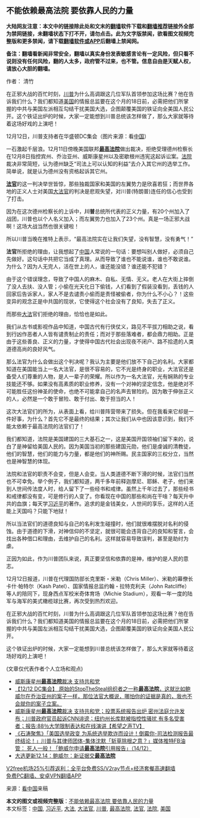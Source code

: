  <h2>不能依赖最高法院 要依靠人民的力量</h2> <p class="notice"><b>大陆网友注意：本文中的链接除此处和文末的<a href="https://github.com/bannedbook/fanqiang" >翻墙</a>软件下载和<a href="https://github.com/killgcd/justmysocks/blob/master/README.md">翻墙推荐</a>链接外全部为禁网链接，未翻墙状态下打不开，请勿点击。此为文字版禁闻，欲看图文视频完整版和更多禁闻，请下载<a href="https://github.com/bannedbook/fanqiang">翻墙软件或APP</a>后翻墙上禁闻网。</p><p>备注：翻墙看新闻非常安全，翻墙以真实身份发表敏感言论有一定风险，但只看不说则没有任何风险，翻的人太多，政府管不过来，也不管。信息自由是天赋人权，请放心大胆的翻墙。</b></p>  <div class="entry"> <p>作者： 清竹</p> <p id="summary">在正邪大战的百忙时刻，<a href="https://www.bannedbook.org/bnews/tag/%e5%b7%9d%e6%99%ae/" class="st_tag internal_tag" rel="tag" title="标签 川普 下的日志">川普</a>为什么高调跟这几位军队首领参加这场比赛？他在告诉我们什么？我们都知道<a href="https://www.bannedbook.org/bnews/tag/%e7%be%8e%e5%9b%bd/" class="st_tag internal_tag" rel="tag" title="标签 美国 下的日志">美国</a>的情报总监要在这个月的18日前，必需把他们所掌握的中共与美国左派相互勾结干扰美国大选，企图颠覆美国的铁证向全美国人民公开。这个铁证出炉的时候，大家一定能想到川普总统该怎样做了，那么大家就等待着这场好戏的上演吧！</p> <p id="conimg">12月12日，川普支持者在华盛顿DC集会（图片来源：看<a href="https://www.bannedbook.org/bnews/tag/%E4%B8%AD%E5%9B%BD/" class="st_tag internal_tag" rel="tag" title="标签 中国 下的日志">中国</a>）</p> <p>一石激起千层浪。12月11日傍晚美国联邦<strong><a href="https://www.bannedbook.org/bnews/tag/%e6%9c%80%e9%ab%98%e6%b3%95%e9%99%a2/" class="st_tag internal_tag" rel="tag" title="标签 最高法院 下的日志">最高法院</a></strong>做出裁决，拒绝受理德州检察长在12月8日指控宾州、乔治亚州、威斯康星州以及密歇根州违宪这起诉讼案。<a href="https://www.bannedbook.org/bnews/tag/%e6%b3%95%e9%99%a2/" class="st_tag internal_tag" rel="tag" title="标签 法院 下的日志">法院</a>裁决非常简短，认为德州缺乏“司法上可以认知的利益”去介入其它州的选举工作。简单说，就是认为德州没有资格起诉其它州。</p> <p><strong><a href="https://www.bannedbook.org/bnews/tag/%E6%B3%95%E5%AE%98/" class="st_tag internal_tag" rel="tag" title="标签 法官 下的日志">法官</a></strong>的这一判决举世皆惊，那些独裁国家和美国的左翼势力是欣喜若狂；而世界各地的正义人士对美国<a href="https://www.bannedbook.org/bnews/tag/%e5%a4%a7%e6%b3%95%e5%ae%98/" class="st_tag internal_tag" rel="tag" title="标签 大法官 下的日志">大法官</a>的判决是悲观失望，对川普(特朗普)连任的信心也受到了打击。</p>  <p>因为在这次德州检察长的上诉中，<strong>川普</strong>总统所代表的正义力量，有20个州加入了战团，川普也以个人名义加入；而左翼势力也加入了23个州。真是一场正邪大战啊！这场大战当然也很关键啦！</p> <p>所以川普当晚在推特上表示，“最高法院实在让我们失望，没有智慧，没有勇气！”</p> <p><strong>法官</strong>所拒绝的理由，让我想起了<span class='wp_keywordlink_affiliate'><a href="https://www.bannedbook.org/" title="中国" target="_blank">中国</a></span>人常说的一句话：要想叫别人做好，必须自己先做好。这句话中共把它当成了真理。从而导致了谁也不能说谁，谁也不敢说谁。为什么？因为人无完人，活在世上的人，谁还能没错？谁还能不犯错？</p> <p>由于这个错误理念，导致了中国人的麻木、自私、无情、无义。老人在大街上摔倒了没人去扶、没人管；小偷在光天化日下偷钱，人们看到了假装没看到，丢钱的人回家后告诉家人，家人不是去谴责小偷而是责怪被偷者，你为什么不小心？！这些变异的观念正是中共国的现状，它使得这个社会没有了良知，失去了正义。</p> <p>而那些<a href="https://www.bannedbook.org/bnews/tag/%E5%A4%A7%E6%B3%95/" class="st_tag internal_tag" rel="tag" title="标签 大法 下的日志">大法</a>官们拒绝的理由，恰恰也是如此。</p>  <p>我们从古书或影视作品中知道，中国古代有行侠仗义，路见不平拔刀相助之说，看到行凶作恶者人人皆有谴责制止的责任；而对于那些落难者，都会鼎力相助。正是由于这些善良、正义的力量，才使得中国古代社会出现夜不闭户、路不拾遗的人类道德高尚的良好风气。</p> <p>那么法官为什么会做出这个判决呢？我认为主要是他们放不下自己的名利。大家都知道在美国能当上一名大法官，是很不容易的，它不光是终身的职业，大法官还是备受人们尊重的人物，是人一辈子的荣耀。所以作为一名大法官，光有娴熟的专业技能还不够。如果没有高素质的职业修养，没有一个对神的坚定信念，他是绝对不可能胜任这份神圣的使命，也绝不可能拿自己的名声去冒险的。因为敢于伸张正义的人，必然是一个敢于冒险、敢于付出、敢于担当的人！</p> <p>这次大法官们的所为，从表面上看，给川普阵营带来了损失。但在我看来它却是一件好事，为什么？首先它不是最终的结果；其次让我们从中也因该意识到，我们不能太依赖于最高法院的法官们了！</p> <p>我们都知道，法院是美国建国的三大基石之一，这是美国开国领袖们留下来的，说白了是神留给美国人民的。因为美国当初的那些建国元勋，他们是虔诚的清教徒，他们的智慧，他们的能力与力量，都是他们的神所赐。民主国家的三权分立，当然也是神智慧的体现。</p> <p>法院和法官的职责不会变，但是人会变。当人类道德不断下滑的时候，法官们当然也不可幸免。举个例子，我们都知道，两千多年前释迦摩尼、耶稣、老子，他们来到人世间传法度人时，给人留下了一些经书和戒律。虽然上千年过去了，那些经书和戒律都没有变，可是修行的人变了。你看现在中国的那些和尚在干啥？每天升中共的血旗；每天学<a href="https://www.bannedbook.org/bnews/tag/%e4%b9%a0%e8%bf%91%e5%b9%b3/" class="st_tag internal_tag" rel="tag" title="标签 习近平 下的日志">习近平</a>的著作。追求的是金钱美女，人世间的享乐，这样的人还能上天国吗？只能下地狱！</p>  <p>所以当法官们的道德良知与自己的名利发生碰撞时，他们就很难摆脱对名利的侵蚀。由于道德的下滑，对神信仰的不坚定，就很可能会违背自己的良知和誓言，会找出各种借口和理由，去维护自己的名利。这样就容易导致误判，甚至是助纣为虐。</p> <p>正因为如此，作为川普团队来说，真正要坚信和依靠的是神，维护的是人民的意志。</p> <p>12月12日报道，川普在代理国防部长克里斯・米勒（Chris Miller）、米勒的幕僚长卡什‧帕特尔（Kash Patel）、国家情报总监约翰・拉特克利夫（John Ratcliffe）等人的陪同下，现身西点军校米奇体育场（Michie Stadium），观看一年一度的陆军与海军的美式橄榄球比赛，再次受到热烈欢迎。</p> <p>在正邪大战的百忙时刻，川普为什么高调跟这几位军队首领参加这场比赛？他在告诉我们什么？我们都知道美国的情报总监要在这个月的18日前，必需把他们所掌握的中共与美国左派相互勾结干扰美国大选，企图颠覆美国的铁证向全美国人民公开。</p> <p>这个铁证出炉的时候，大家一定能想到川普总统该怎样做了，那么大家就等待着这场好戏的上演吧！</p>  <p>(文章仅代表作者个人立场和观点)</p> <ul class='op-related-articles' title='相关阅读'> <li><a href='https://www.bannedbook.org/bnews/taiwannews/20201215/1447938.html' target='_blank'>威斯康星州<b>最高法院</b>裁决 支持共和党</a></li> <li><a href='https://www.bannedbook.org/bnews/bannedvideo/20201215/1447937.html' target='_blank'>【12/12 DC集会】   原始的StopTheSteal组织者之一称<b>最高法院</b>，这就比如鲍威尔在乔治亚州的案子一样，那位法官大概说，哪怕你的证据是真的，我也不会就你的案子立案。</a></li> <li><a href='https://www.bannedbook.org/bnews/cbnews/20201215/1447914.html' target='_blank'>威斯康星州<b>最高法院</b>裁决 支持共和党；投票系统报告出炉 密州法庭允许发布；川普政府官员起诉CNN诽谤；纽约州长库默被指控性骚扰 有多名受害者；报告:88％大学限制表达和在线演讲【希望之声TV】</a></li> <li><a href='https://www.bannedbook.org/bnews/bannedvideo/20201215/1447871.html' target='_blank'>《石涛聚焦》「美国选举政变 为系统选举欺诈而设计！倒霉你-司法检测报告最终结论！」川普与其律师团体-集体沈默「斩草除根之意？」媒体推特FB油管： 死人一般！「鲍威尔申请<b>最高法院</b>引用报告」（14/12）</a></li> <li><a href='https://www.bannedbook.org/bnews/cbnews/20201215/1447811.html' target='_blank'>大选更新12.14：鲍威尔：新证据交<b>最高法院</b></a></li> </ul> <p class="texttj"> <a href="https://github.com/bannedbook/fanqiang/wiki/V2ray%E6%9C%BA%E5%9C%BA" target="_blank">V2free机场25%引荐返利：全平台免费SS/V2ray节点+经济套餐高速翻墙</a><br/> <a href="https://github.com/bannedbook/fanqiang/wiki/%E7%A6%81%E9%97%BB%E7%BD%91%E5%AE%89%E5%8D%93%E7%BF%BB%E5%A2%99%E6%96%B0%E9%97%BBAPP" target="_blank">免费PC翻墙、安卓VPN翻墙APP</a></p><p> 来源：<span class='wp_keywordlink_affiliate'><a href="https://www.secretchina.com/" title="看中国" target="_blank">看中国</a></span>来稿 </p><a name='sharetosocial'></a>       <div><b>本文的图文或视频完整版</b>：<a href='https://www.bannedbook.org/bnews/comments/20201215/1447996.html'>不能依赖最高法院 要依靠人民的力量</a></div>  </div><!--END ENTRY--> <div class="postfooter"> <div>本文标签：<a href="https://www.bannedbook.org/bnews/tag/%E4%B8%AD%E5%9B%BD/" rel="tag">中国</a>, <a href="https://www.bannedbook.org/bnews/tag/%e4%b9%a0%e8%bf%91%e5%b9%b3/" rel="tag">习近平</a>, <a href="https://www.bannedbook.org/bnews/tag/%E5%A4%A7%E6%B3%95/" rel="tag">大法</a>, <a href="https://www.bannedbook.org/bnews/tag/%e5%a4%a7%e6%b3%95%e5%ae%98/" rel="tag">大法官</a>, <a href="https://www.bannedbook.org/bnews/tag/%e5%b7%9d%e6%99%ae/" rel="tag">川普</a>, <a href="https://www.bannedbook.org/bnews/tag/%e6%9c%80%e9%ab%98%e6%b3%95%e9%99%a2/" rel="tag">最高法院</a>, <a href="https://www.bannedbook.org/bnews/tag/%E6%B3%95%E5%AE%98/" rel="tag">法官</a>, <a href="https://www.bannedbook.org/bnews/tag/%e6%b3%95%e9%99%a2/" rel="tag">法院</a>, <a href="https://www.bannedbook.org/bnews/tag/%e7%be%8e%e5%9b%bd/" rel="tag">美国</a></div>  </div><!--END POSTFOOTER--> 